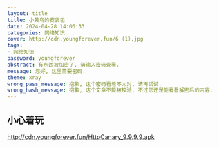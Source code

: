 ```yaml
---
layout: title
title: 小黄鸟的安装包
date: 2024-04-28 14:06:33
categories: 网络知识
cover: http://cdn.youngforever.fun/6 (1).jpg
tags: 
- 网络知识
password: youngforever
abstract: 有东西被加密了, 请输入密码查看.
message: 您好, 这里需要密码.
theme: xray
wrong_pass_message: 抱歉, 这个密码看着不太对, 请再试试.
wrong_hash_message: 抱歉, 这个文章不能被校验, 不过您还是能看看解密后的内容.
---
```


## 小心着玩

http://cdn.youngforever.fun/HttpCanary_9.9.9.9.apk

